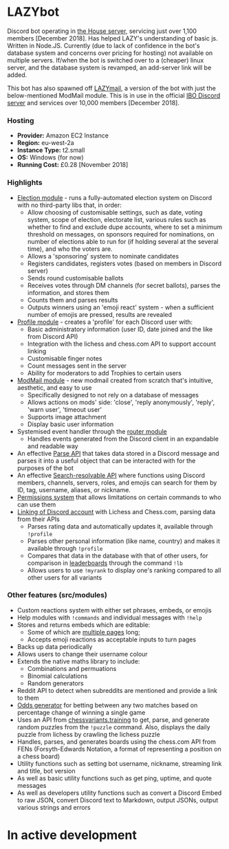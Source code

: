 # LAZYbot

Discord bot operating in [the House server](http://dscrd.me/housechessvariants), servicing just over 1,100 members [December 2018].
Has helped LAZY's understanding of basic js.
Written in Node.JS.
Currently (due to lack of confidence in the bot's database system and concerns over pricing for hosting) not available on multiple servers. If/when the bot is switched over to a (cheaper) linux server, and the database system is revamped, an add-server link will be added.

This bot has also spawned off [LAZYmail](https://github.com/theLAZYmd/LAZYmail), a version of the bot with just the below-mentioned ModMail module. This is in use in the official [IBO Discord server](https://discord.gg/IBO) and services over 10,000 members [December 2018]. 

### Hosting
- **Provider:** Amazon EC2 Instance
- **Region:** eu-west-2a
- **Instance Type:** t2.small
- **OS:** Windows (for now)
- **Running Cost:** £0.28 [November 2018]

### Highlights
- [Election module](https://github.com/theLAZYmd/LAZYbot/tree/master/src/modules/Election/) - runs a fully-automated election system on Discord with no third-party libs that, in order:
  - Allow choosing of customisable settings, such as date, voting system, scope of election, electorate list, various rules such as whether to find and exclude dupe accounts, where to set a minimum threshold on messages, on sponsors required for nominations, on number of elections able to run for (if holding several at the several time), and who the voters are.
  - Allows a 'sponsoring' system to nominate candidates
  - Registers candidates, registers votes (based on members in Discord server)
  - Sends round customisable ballots
  - Receives votes through DM channels (for secret ballots), parses the information, and stores them
  - Counts them and parses results
  - Outputs winners using an 'emoji react' system - when a sufficient number of emojis are pressed, results are revealed
- [Profile module](https://github.com/theLAZYmd/LAZYbot/blob/master/src/modules/Profile/profile.js) - creates a 'profile' for each Discord user with:
  - Basic administratory information (user ID, date joined and the like from Discord API)
  - Integration with the lichess and chess.com API to support account linking
  - Customisable finger notes
  - Count messages sent in the server
  - Ability for moderators to add Trophies to certain users
- [ModMail module](https://github.com/theLAZYmd/LAZYbot/tree/master/src/modules/ModMail) - new modmail created from scratch that's intuitive, aesthetic, and easy to use
  - Specifically designed to not rely on a database of messages
  - Allows actions on mods' side: 'close', 'reply anonymously', 'reply', 'warn user', 'timeout user'
  - Supports image attachment
  - Display basic user information
- Systemised event handler through the [router module](https://github.com/theLAZYmd/LAZYbot/tree/master/src/router/)
  - Handles events generated from the Discord client in an expandable and readable way
- An effective [Parse API](https://github.com/theLAZYmd/LAZYbot/blob/master/src/util/parse.js) that takes data stored in a Discord message and parses it into a useful object that can be interacted with for the purposes of the bot
- An effective [Search-resolvable API](https://github.com/theLAZYmd/LAZYbot/blob/master/src/util/search.js) where functions using Discord members, channels, servers, roles, and emojis can search for them by ID, tag, username, aliases, or nickname.
- [Permissions system](https://github.com/theLAZYmd/LAZYbot/blob/master/src/util/permissions.js) that allows limitations on certain commands to who can use them
- [Linking of Discord account](https://github.com/theLAZYmd/LAZYbot/tree/master/src/modules/Chess/tracker) with Lichess and Chess.com, parsing data from their APIs
  - Parses rating data and automatically updates it, available through `!profile`
  - Parses other personal information (like name, country) and makes it available through `!profile`
  - Compares that data in the database with that of other users, for comparison in [leaderboards](https://github.com/theLAZYmd/LAZYbot/blob/master/src/modules/Chess/leaderboard.js) through the command `!lb`
  - Allows users to use `!myrank` to display one's ranking compared to all other users for all variants

### Other features (src/modules)
- Custom reactions system  with either set phrases, embeds, or emojis
- Help modules with `!commands` and individual messages with `!help`
- Stores and returns embeds which are editable:
  - Some of which are [multiple pages](https://github.com/theLAZYmd/LAZYbot/blob/master/src/modules/paginator.js) long;
  - Accepts emoji reactions as acceptable inputs to turn pages
- Backs up data periodically
- Allows users to change their username colour
- Extends the native maths library to include:
  - Combinations and permuations
  - Binomial calculations
  - Random generators
- Reddit API to detect when subreddits are mentioned and provide a link to them
- [Odds generator](https://github.com/theLAZYmd/LAZYbot/blob/master/src/modules/Calculation/odds.js) for betting between any two matches based on percentage change of winning a single game
- Uses an API from [chessvariants.training](https://chessvariants.training) to get, parse, and generate random puzzles from the `!puzzle` command. Also, displays the daily puzzle from lichess by crawling the lichess puzzle
- Handles, parses, and generates boards using the chess.com API from FENs (Forsyth-Edwards Notation, a format of representing a position on a chess board)
- Utility functions such as setting bot username, nickname, streaming link and title, bot version
- As well as basic utility functions such as get ping, uptime, and quote messages
- As well as developers utility functions such as convert a Discord Embed to raw JSON, convert Discord text to Markdown, output JSONs, output various strings and errors

# In active development